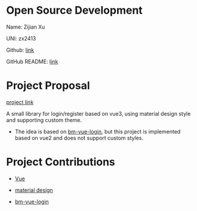 # Open Source Development
Name: Zijian Xu

UNI: zx2413

Github: [link](https://github.com/Kawamiya)

GitHub README: [link](https://github.com/Kawamiya/Kawamiya/blob/main/README.md)

# Project Proposal
[project link](https://github.com/Kawamiya/customizable-login-component-library)

A small library for login/register based on vue3, using material design style and supporting custom theme. 
* The idea is based on [bm-vue-login](https://github.com/BIGDgreen/bm-vue-login), but this project is implemented based on vue2 and does not support custom styles.

# Project Contributions

* [Vue](https://github.com/vuejs/vue)

* [material design](https://github.com/navasmdc/MaterialDesignLibrary)

* [bm-vue-login](https://github.com/BIGDgreen/bm-vue-login)
